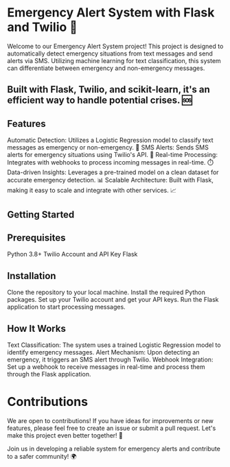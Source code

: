 # Emergency Alert System with Flask and Twilio 🚨
Welcome to our Emergency Alert System project! This project is designed to automatically detect emergency situations from text messages and send alerts via SMS. Utilizing machine learning for text classification, this system can differentiate between emergency and non-emergency messages. 
## Built with Flask, Twilio, and scikit-learn, it's an efficient way to handle potential crises. 🆘

## Features
Automatic Detection: Utilizes a Logistic Regression model to classify text messages as emergency or non-emergency. 🤖
SMS Alerts: Sends SMS alerts for emergency situations using Twilio's API. 📱
Real-time Processing: Integrates with webhooks to process incoming messages in real-time. ⏱️
Data-driven Insights: Leverages a pre-trained model on a clean dataset for accurate emergency detection. 📊
Scalable Architecture: Built with Flask, making it easy to scale and integrate with other services. 📈

## Getting Started

## Prerequisites
Python 3.8+
Twilio Account and API Key
Flask

## Installation
Clone the repository to your local machine.
Install the required Python packages.
Set up your Twilio account and get your API keys.
Run the Flask application to start processing messages.

## How It Works
Text Classification: The system uses a trained Logistic Regression model to identify emergency messages.
Alert Mechanism: Upon detecting an emergency, it triggers an SMS alert through Twilio.
Webhook Integration: Set up a webhook to receive messages in real-time and process them through the Flask application.

# Contributions
We are open to contributions! If you have ideas for improvements or new features, please feel free to create an issue or submit a pull request. Let's make this project even better together! 🤝

Join us in developing a reliable system for emergency alerts and contribute to a safer community! 🌍